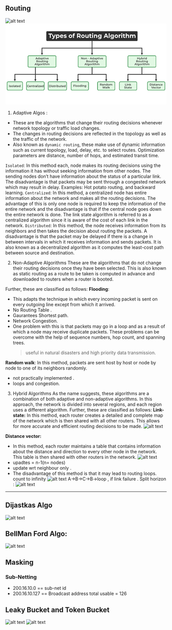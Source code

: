 ## Routing 
![alt text](<Screenshot 2024-12-07 at 7.57.45 PM.png>)
![alt text](image.png)
1. Adaptive Algos :
- These are the algorithms that change their routing decisions whenever network topology or traffic load changes. 
- The changes in routing decisions are reflected in the topology as well as the traffic of the network. 
- Also known as `dynamic routing`, these make use of dynamic information such as current topology, load, delay, etc. to select routes. Optimization parameters are distance, number of hops, and estimated transit time. 

`Isolated`: In this method each, node makes its routing decisions using the information it has without seeking information from other nodes. The sending nodes don’t have information about the status of a particular link. The disadvantage is that packets may be sent through a congested network which may result in delay. Examples: Hot potato routing, and backward learning.
`Centralized`: In this method, a centralized node has entire information about the network and makes all the routing decisions. The advantage of this is only one node is required to keep the information of the entire network and the disadvantage is that if the central node goes down the entire network is done. The link state algorithm is referred to as a centralized algorithm since it is aware of the cost of each link in the network.
`Distributed`: In this method, the node receives information from its neighbors and then takes the decision about routing the packets. A disadvantage is that the packet may be delayed if there is a change in between intervals in which it receives information and sends packets. It is also known as a decentralized algorithm as it computes the least-cost path between source and destination.

2. Non-Adaptive Algorithms
These are the algorithms that do not change their routing decisions once they have been selected. This is also known as static routing as a route to be taken is computed in advance and downloaded to routers when a router is booted. 

Further, these are classified as follows: 
**Flooding**: 
- This adapts the technique in which every incoming packet is sent on every outgoing line except from which it arrived. 
- No Routing Table .
- Gaurantees Shortest path.
- Network Congestion.
- One problem with this is that packets may go in a loop and as a result of which a node may receive duplicate packets. 
  These problems can be overcome with the help of sequence numbers, hop count, and spanning trees.
  > useful in natural disasters and high priority data transmission.

 **Random walk**: In this method, packets are sent host by host or node by node to one of its neighbors randomly. 
- not practically implemented .
- loops and congestion.

3. Hybrid Algorithms
As the name suggests, these algorithms are a combination of both adaptive and non-adaptive algorithms. In this approach, the network is divided into several regions, and each region uses a different algorithm. 
Further, these are classified as follows:
**Link-state:** 
In this method, each router creates a detailed and complete map of the network which is then shared with all other routers. This allows for more accurate and efficient routing decisions to be made.
![alt text](<Screenshot 2024-12-07 at 11.01.23 PM.png>)


**Distance vector:**
 - In this method, each router maintains a table that contains information about the distance and direction to every other node in the network. This table is then shared with other routers in the network. 
![alt text](<Screenshot 2024-12-07 at 10.01.29 PM.png>)
- upadtes = n-1(n= nodes)
- update wrt neighbour only .
 - The disadvantage of this method is that it may lead to routing loops.
 count to infinity 
![alt text](<Screenshot 2024-12-07 at 10.08.16 PM.png>)
A->B->C->B->loop , if link failure .
Split horizon :
![alt text](<Screenshot 2024-12-07 at 10.11.24 PM.png>)

---
## Dijastkas Algo
![alt text](<Screenshot 2024-12-07 at 11.30.38 PM.png>)

## BellMan Ford Algo:
![alt text](<Screenshot 2024-12-07 at 11.42.52 PM.png>)



## Masking 
### Sub-Netting 
- 200.16.10.0 == sub-net id
- 200.16.10.127 == Broadcast address 
total usable = 126 


## Leaky Bucket and Token Bucket 
![alt text](<Screenshot 2024-12-09 at 4.37.52 PM.png>)
![alt text](<Screenshot 2024-12-09 at 4.38.05 PM.png>)